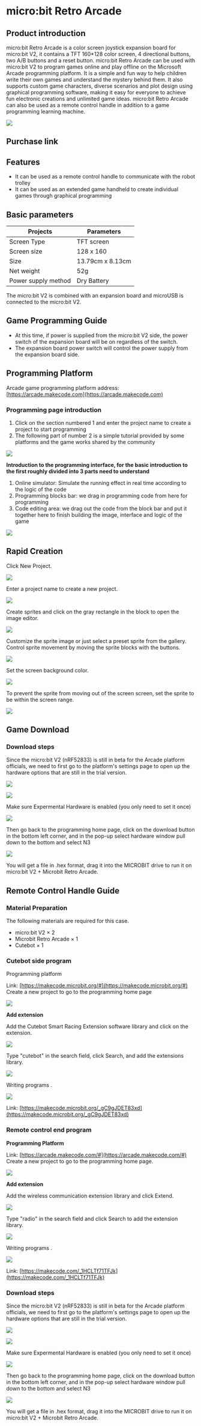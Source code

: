 # micro:bit Retro Arcade

## Product introduction

micro:bit Retro Arcade is a color screen joystick expansion board for micro:bit V2, it contains a TFT 160*128 color screen, 4 directional buttons, two A/B buttons and a reset button. micro:bit Retro Arcade can be used with micro:bit V2 to program games online and play offline on the Microsoft Arcade programming platform. It is a simple and fun way to help children write their own games and understand the mystery behind them. It also supports custom game characters, diverse scenarios and plot design using graphical programming software, making it easy for everyone to achieve fun electronic creations and unlimited game ideas.
micro:bit Retro Arcade can also be used as a remote control handle in addition to a game programming learning machine.

![](./images/microbit-retro-arcade-01.png)


## Purchase link

<!--[Microbit Retro Arcade]()-->

## Features

- It can be used as a remote control handle to communicate with the robot trolley
- It can be used as an extended game handheld to create individual games through graphical programming

## Basic parameters

| Projects | Parameters |
|---|---|
| Screen Type | TFT screen |
| Screen size | 128 x 160 |
| Size | 13.79cm x 8.13cm |
| Net weight | 52g |
| Power supply method | Dry Battery |

<!--## Form and size positioning

![](./images/microbit-retro-arcade-02.png)




## Introduction of functional modules


![](./images/microbit-retro-arcade-03.png)


### Installation steps


![](./images/microbit-retro-arcade-04.png)-->

The micro:bit V2 is combined with an expansion board and microUSB is connected to the micro:bit V2.

## Game Programming Guide


- At this time, if power is supplied from the micro:bit V2 side, the power switch of the expansion board will be on regardless of the switch.
- The expansion board power switch will control the power supply from the expansion board side.

## Programming Platform

Arcade game programming platform address: [https://arcade.makecode.com](https://arcade.makecode.com)

### Programming page introduction

1. Click on the section numbered 1 and enter the project name to create a project to start programming
2. The following part of number 2 is a simple tutorial provided by some platforms and the game works shared by the community

![](./images/microbit-retro-arcade-08.png)

**Introduction to the programming interface, for the basic introduction to the first roughly divided into 3 parts need to understand**

1. Online simulator: Simulate the running effect in real time according to the logic of the code
2. Programming blocks bar: we drag in programming code from here for programming
3. Code editing area: we drag out the code from the block bar and put it together here to finish building the image, interface and logic of the game

![](./images/microbit-retro-arcade-09.png)

## Rapid Creation

Click New Project.

![](./images/microbit-retro-arcade-10.png)

Enter a project name to create a new project.

![](./images/microbit-retro-arcade-11.png)


Create sprites and click on the gray rectangle in the block to open the image editor.

![](./images/microbit-retro-arcade-12.png)

Customize the sprite image or just select a preset sprite from the gallery.
Control sprite movement by moving the sprite blocks with the buttons.

![](./images/microbit-retro-arcade-13.png)

Set the screen background color.

![](./images/microbit-retro-arcade-14.png)

To prevent the sprite from moving out of the screen screen, set the sprite to be within the screen range.

![](./images/microbit-retro-arcade-15.png)

## Game Download

### Download steps

Since the micro:bit V2 (nRF52833) is still in beta for the Arcade platform officials, we need to first go to the platform's settings page to open up the hardware options that are still in the trial version.

![](./images/microbit-retro-arcade-16.png)


![](./images/microbit-retro-arcade-17.png)

Make sure Expermental Hardware is enabled (you only need to set it once)


![](./images/microbit-retro-arcade-18.png)

Then go back to the programming home page, click on the download button in the bottom left corner, and in the pop-up select hardware window pull down to the bottom and select N3


![](./images/microbit-retro-arcade-19.png)

You will get a file in .hex format, drag it into the MICROBIT drive to run it on micro:bit V2 + Microbit Retro Arcade.


## Remote Control Handle Guide

### Material Preparation

The following materials are required for this case.

- micro:bit V2 × 2
- Microbit Retro Arcade × 1
- Cutebot × 1

### Cutebot side program

Programming platform

Link: [https://makecode.microbit.org/#](https://makecode.microbit.org/#)
Create a new project to go to the programming home page

![](./images/microbit-retro-arcade-20.png)

**Add extension**

Add the Cutebot Smart Racing Extension software library and click on the extension.

![](./images/microbit-retro-arcade-21.png)

Type "cutebot" in the search field, click Search, and add the extensions library.

![](./images/microbit-retro-arcade-22.png)

Writing programs .

![](./images/microbit-retro-arcade-23.png)

Link: [https://makecode.microbit.org/_gC9gJDET83xd](https://makecode.microbit.org/_gC9gJDET83xd)


### Remote control end program

**Programming Platform**

Link: [https://arcade.makecode.com/#](https://arcade.makecode.com/#)
Create a new project to go to the programming home page.

![](./images/microbit-retro-arcade-24.png)

**Add extension**

Add the wireless communication extension library and click Extend.

![](./images/microbit-retro-arcade-25.png)

Type "radio" in the search field and click Search to add the extension library.

![](./images/microbit-retro-arcade-26.png)

Writing programs .

![](./images/microbit-retro-arcade-27.png)

Link: [https://makecode.com/_1HCLTf71TFJk](https://makecode.com/_1HCLTf71TFJk)

### Download steps

Since the micro:bit V2 (nRF52833) is still in beta for the Arcade platform officials, we need to first go to the platform's settings page to open up the hardware options that are still in the trial version.

![](./images/microbit-retro-arcade-16.png)

![](./images/microbit-retro-arcade-17.png)


Make sure Expermental Hardware is enabled (you only need to set it once)

![](./images/microbit-retro-arcade-18.png)

Then go back to the programming home page, click on the download button in the bottom left corner, and in the pop-up select hardware window pull down to the bottom and select N3

![](./images/microbit-retro-arcade-19.png)

You will get a file in .hex format, drag it into the MICROBIT drive to run it on micro:bit V2 + Microbit Retro Arcade.
